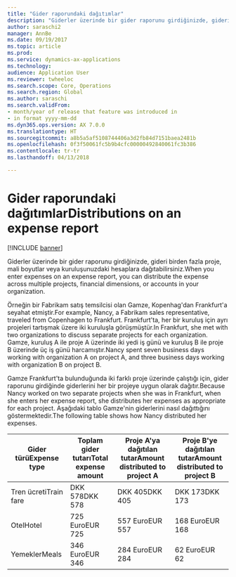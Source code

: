 ```yaml
---
title: "Gider raporundaki dağıtımlar"
description: "Giderler üzerinde bir gider raporunu girdiğinizde, gideri birden fazla proje, tüzel kişilikler veya kuruluşunuzdaki hesaplara dağıtabilirsiniz."
author: saraschi2
manager: AnnBe
ms.date: 09/19/2017
ms.topic: article
ms.prod: 
ms.service: dynamics-ax-applications
ms.technology: 
audience: Application User
ms.reviewer: twheeloc
ms.search.scope: Core, Operations
ms.search.region: Global
ms.author: saraschi
ms.search.validFrom:
- month/year of release that feature was introduced in
- in format yyyy-mm-dd
ms.dyn365.ops.version: AX 7.0.0
ms.translationtype: HT
ms.sourcegitcommit: a8b5a5af5108744406a3d2fb84d7151baea2481b
ms.openlocfilehash: 0f3f50061fc5b9b4cfc00000492840061fc3b386
ms.contentlocale: tr-tr
ms.lasthandoff: 04/13/2018

---
```


# <a name="distributions-on-an-expense-report"></a><span data-ttu-id="de2ea-103">Gider raporundaki dağıtımlar</span><span class="sxs-lookup"><span data-stu-id="de2ea-103">Distributions on an expense report</span></span>

[!INCLUDE [banner](../includes/banner.md)]

<span data-ttu-id="de2ea-104"> Giderler üzerinde bir gider raporunu girdiğinizde, gideri birden fazla proje, mali boyutlar veya kuruluşunuzdaki hesaplara dağıtabilirsiniz.</span><span class="sxs-lookup"><span data-stu-id="de2ea-104">When you enter expenses on an expense report, you can distribute the expense across multiple projects, financial dimensions, or accounts in your organization.</span></span>

<span data-ttu-id="de2ea-105">Örneğin bir Fabrikam satış temsilcisi olan Gamze, Kopenhag'dan Frankfurt'a seyahat etmiştir.</span><span class="sxs-lookup"><span data-stu-id="de2ea-105">For example, Nancy, a Fabrikam sales representative, traveled from Copenhagen to Frankfurt.</span></span> <span data-ttu-id="de2ea-106">Frankfurt'ta, her bir kuruluş için ayrı projeleri tartışmak üzere iki kuruluşla görüşmüştür.</span><span class="sxs-lookup"><span data-stu-id="de2ea-106">In Frankfurt, she met with two organizations to discuss separate projects for each organization.</span></span> <span data-ttu-id="de2ea-107">Gamze, kuruluş A ile proje A üzerinde iki yedi iş günü ve kuruluş B ile proje B üzerinde üç iş günü harcamıştır.</span><span class="sxs-lookup"><span data-stu-id="de2ea-107">Nancy spent seven business days working with organization A on project A, and three business days working with organization B on project B.</span></span>

<span data-ttu-id="de2ea-108">Gamze Frankfurt'ta bulunduğunda iki farklı proje üzerinde çalıştığı için, gider raporunu girdiğinde giderlerini her bir projeye uygun olarak dağıtır.</span><span class="sxs-lookup"><span data-stu-id="de2ea-108">Because Nancy worked on two separate projects when she was in Frankfurt, when she enters her expense report, she distributes her expenses as appropriate for each project.</span></span> <span data-ttu-id="de2ea-109">Aşağıdaki tablo Gamze'nin giderlerini nasıl dağıttığını göstermektedir.</span><span class="sxs-lookup"><span data-stu-id="de2ea-109">The following table shows how Nancy distributed her expenses.</span></span>


| <span data-ttu-id="de2ea-110"><strong>Gider türü</strong></span><span class="sxs-lookup"><span data-stu-id="de2ea-110"><strong>Expense type</strong></span></span> | <span data-ttu-id="de2ea-111"><strong>Toplam gider tutarı</strong></span><span class="sxs-lookup"><span data-stu-id="de2ea-111"><strong>Total expense amount</strong></span></span> | <span data-ttu-id="de2ea-112"><strong>Proje A'ya dağıtılan tutar</strong></span><span class="sxs-lookup"><span data-stu-id="de2ea-112"><strong>Amount distributed to project A</strong></span></span> | <span data-ttu-id="de2ea-113"><strong>Proje B'ye dağıtılan tutar</strong></span><span class="sxs-lookup"><span data-stu-id="de2ea-113"><strong>Amount distributed to project B</strong></span></span> |
|-------------------------------|---------------------------------------|--------------------------------------------------|--------------------------------------------------|
|          <span data-ttu-id="de2ea-114">Tren ücreti</span><span class="sxs-lookup"><span data-stu-id="de2ea-114">Train fare</span></span>           |                <span data-ttu-id="de2ea-115">DKK 578</span><span class="sxs-lookup"><span data-stu-id="de2ea-115">DKK 578</span></span>                |                     <span data-ttu-id="de2ea-116">DKK 405</span><span class="sxs-lookup"><span data-stu-id="de2ea-116">DKK 405</span></span>                      |                     <span data-ttu-id="de2ea-117">DKK 173</span><span class="sxs-lookup"><span data-stu-id="de2ea-117">DKK 173</span></span>                      |
|             <span data-ttu-id="de2ea-118">Otel</span><span class="sxs-lookup"><span data-stu-id="de2ea-118">Hotel</span></span>             |                <span data-ttu-id="de2ea-119">725 Euro</span><span class="sxs-lookup"><span data-stu-id="de2ea-119">EUR 725</span></span>                |                     <span data-ttu-id="de2ea-120">557 Euro</span><span class="sxs-lookup"><span data-stu-id="de2ea-120">EUR 557</span></span>                      |                     <span data-ttu-id="de2ea-121">168 Euro</span><span class="sxs-lookup"><span data-stu-id="de2ea-121">EUR 168</span></span>                      |
|             <span data-ttu-id="de2ea-122">Yemekler</span><span class="sxs-lookup"><span data-stu-id="de2ea-122">Meals</span></span>             |                <span data-ttu-id="de2ea-123">346 Euro</span><span class="sxs-lookup"><span data-stu-id="de2ea-123">EUR 346</span></span>                |                     <span data-ttu-id="de2ea-124">284 Euro</span><span class="sxs-lookup"><span data-stu-id="de2ea-124">EUR 284</span></span>                      |                      <span data-ttu-id="de2ea-125">62 Euro</span><span class="sxs-lookup"><span data-stu-id="de2ea-125">EUR 62</span></span>                      |


